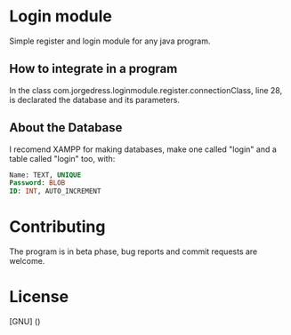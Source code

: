 # Login module

Simple register and login module for any java program.

## How to integrate in a program

In the class com.jorgedress.loginmodule.register.connectionClass, line 28, is declarated the database and its parameters. 

## About the Database

I recomend XAMPP for making databases, make one called "login" and a table called "login" too, with:

```SQL
Name: TEXT, UNIQUE
Password: BLOB
ID: INT, AUTO_INCREMENT
```

# Contributing

The program is in beta phase, bug reports and commit requests are welcome.

# License

[GNU] ()
